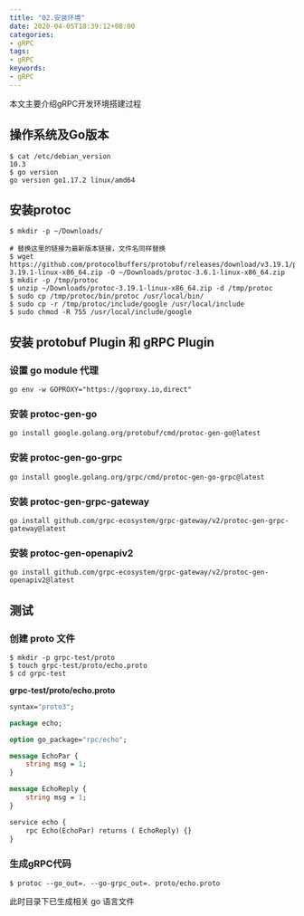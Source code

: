 ```yaml
---
title: "02.安装环境"
date: 2020-04-05T18:39:12+08:00
categories:
- gRPC
tags:
- gRPC
keywords:
- gRPC
---
```


本文主要介绍gRPC开发环境搭建过程

<!--more-->

## 操作系统及Go版本

```text
$ cat /etc/debian_version 
10.3
$ go version
go version go1.17.2 linux/amd64
```

## 安装protoc

```text
$ mkdir -p ~/Downloads/

# 替换这里的链接为最新版本链接，文件名同样替换
$ wget https://github.com/protocolbuffers/protobuf/releases/download/v3.19.1/protoc-3.19.1-linux-x86_64.zip -O ~/Downloads/protoc-3.6.1-linux-x86_64.zip
$ mkdir -p /tmp/protoc
$ unzip ~/Downloads/protoc-3.19.1-linux-x86_64.zip -d /tmp/protoc
$ sudo cp /tmp/protoc/bin/protoc /usr/local/bin/
$ sudo cp -r /tmp/protoc/include/google /usr/local/include  
$ sudo chmod -R 755 /usr/local/include/google
```

## 安装 protobuf Plugin 和 gRPC Plugin

### 设置 go module 代理

```text
go env -w GOPROXY="https://goproxy.io,direct"
```

### 安装 protoc-gen-go

```text
go install google.golang.org/protobuf/cmd/protoc-gen-go@latest
```

### 安装 protoc-gen-go-grpc

```text
go install google.golang.org/grpc/cmd/protoc-gen-go-grpc@latest
```

### 安装 protoc-gen-grpc-gateway

```text
go install github.com/grpc-ecosystem/grpc-gateway/v2/protoc-gen-grpc-gateway@latest
```

### 安装 protoc-gen-openapiv2

```text
go install github.com/grpc-ecosystem/grpc-gateway/v2/protoc-gen-openapiv2@latest
```

## 测试

### 创建 proto 文件

```text
$ mkdir -p grpc-test/proto
$ touch grpc-test/proto/echo.proto
$ cd grpc-test
```

**grpc-test/proto/echo.proto**

```proto
syntax="proto3";

package echo;

option go_package="rpc/echo";

message EchoPar {
    string msg = 1;
}

message EchoReply {
    string msg = 1;
}

service echo {
    rpc Echo(EchoPar) returns ( EchoReply) {}
}
```

### 生成gRPC代码

```text
$ protoc --go_out=. --go-grpc_out=. proto/echo.proto
```

此时目录下已生成相关 go 语言文件